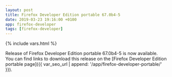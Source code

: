 ```yaml
---
layout: post
title: Firefox Developer Edition portable 67.0b4-5
date: 2019-03-23 19:16:00 +0100
app: firefox-developer
tags: [firefox-developer]
---
```

{% include vars.html %}

Release of Firefox Developer Edition portable 67.0b4-5 is now available.<br />
You can find links to download this release on the [Firefox Developer Edition portable page]({{ var_seo_url | append: '/app/firefox-developer-portable/' }}).